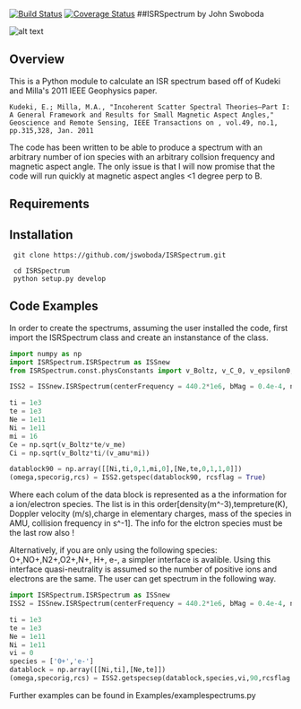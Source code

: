 [![Build Status](https://travis-ci.org/jswoboda/ISRSpectrum.svg)](https://travis-ci.org/jswoboda/ISRSpectrum)
[![Coverage Status](https://coveralls.io/repos/jswoboda/ISRSpectrum/badge.svg)](https://coveralls.io/r/jswoboda/ISRSpectrum)
##ISRSpectrum
by John Swoboda

![alt text](https://raw.github.com/jswoboda/ISRSpectrum/master/logofig.png "ISR Spectrum")
## Overview
This is a Python module to calculate an ISR spectrum  based off of Kudeki and Milla's 2011 IEEE Geophysics paper.

	Kudeki, E.; Milla, M.A., "Incoherent Scatter Spectral Theories—Part I: A General Framework and Results for Small Magnetic Aspect Angles," Geoscience and Remote Sensing, IEEE Transactions on , vol.49, no.1, pp.315,328, Jan. 2011

The code has been written to be able to produce a spectrum with an arbitrary number of ion species with an arbitrary collsion frequency and magnetic aspect angle. The only issue is that I will now promise that the code will run quickly at magnetic aspect angles <1 degree perp to B.

## Requirements

## Installation

	 git clone https://github.com/jswoboda/ISRSpectrum.git

	 cd ISRSpectrum
	 python setup.py develop

## Code Examples

In order to create the spectrums, assuming the user installed the code, first import the ISRSpectrum class and create an instanstance of the class.

~~~python
import numpy as np
import ISRSpectrum.ISRSpectrum as ISSnew
from ISRSpectrum.const.physConstants import v_Boltz, v_C_0, v_epsilon0, v_elemcharge, v_me, v_amu

ISS2 = ISSnew.ISRSpectrum(centerFrequency = 440.2*1e6, bMag = 0.4e-4, nspec=129, sampfreq=50e3,dFlag=True)

ti = 1e3
te = 1e3
Ne = 1e11
Ni = 1e11
mi = 16
Ce = np.sqrt(v_Boltz*te/v_me)
Ci = np.sqrt(v_Boltz*ti/(v_amu*mi))

datablock90 = np.array([[Ni,ti,0,1,mi,0],[Ne,te,0,1,1,0]])
(omega,specorig,rcs) = ISS2.getspec(datablock90, rcsflag = True)
~~~

Where each colum of the data block is represented as a the information for a ion/electron species. The list is in this order[density(m^-3),tempreture(K), Doppler velocity (m/s),charge in elementary charges, mass of the species in AMU, collision frequency in s^-1]. The info for the elctron species must be the last row also !

Alternatively, if you are only using the following species: O+,NO+,N2+,O2+,N+, H+, e-, a simpler interface is avalible. Using this interface quasi-neutrality is assumed so the number of positive ions and electrons are the same. The user can get spectrum in the following way.

~~~python
import ISRSpectrum.ISRSpectrum as ISSnew
ISS2 = ISSnew.ISRSpectrum(centerFrequency = 440.2*1e6, bMag = 0.4e-4, nspec=129, sampfreq=50e3,dFlag=True)

ti = 1e3
te = 1e3
Ne = 1e11
Ni = 1e11
vi = 0
species = ['0+','e-']
datablock = np.array([[Ni,ti],[Ne,te]])
(omega,specorig,rcs) = ISS2.getspecsep(datablock,species,vi,90,rcsflag = True)
~~~

Further examples can be found in Examples/examplespectrums.py
